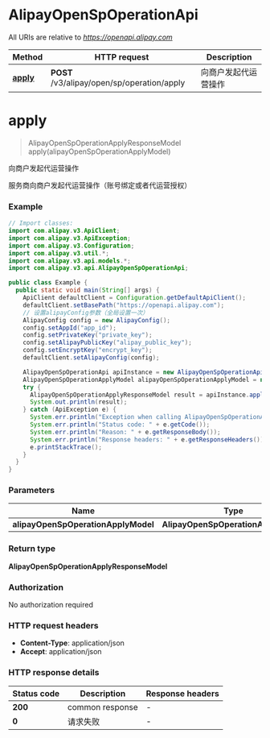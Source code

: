 # AlipayOpenSpOperationApi

All URIs are relative to *https://openapi.alipay.com*

| Method | HTTP request | Description |
|------------- | ------------- | -------------|
| [**apply**](AlipayOpenSpOperationApi.md#apply) | **POST** /v3/alipay/open/sp/operation/apply | 向商户发起代运营操作 |


<a name="apply"></a>
# **apply**
> AlipayOpenSpOperationApplyResponseModel apply(alipayOpenSpOperationApplyModel)

向商户发起代运营操作

服务商向商户发起代运营操作（账号绑定或者代运营授权）

### Example
```java
// Import classes:
import com.alipay.v3.ApiClient;
import com.alipay.v3.ApiException;
import com.alipay.v3.Configuration;
import com.alipay.v3.util.*;
import com.alipay.v3.api.models.*;
import com.alipay.v3.api.AlipayOpenSpOperationApi;

public class Example {
  public static void main(String[] args) {
    ApiClient defaultClient = Configuration.getDefaultApiClient();
    defaultClient.setBasePath("https://openapi.alipay.com");
    // 设置alipayConfig参数（全局设置一次）
    AlipayConfig config = new AlipayConfig();
    config.setAppId("app_id");
    config.setPrivateKey("private_key");
    config.setAlipayPublicKey("alipay_public_key");
    config.setEncryptKey("encrypt_key");
    defaultClient.setAlipayConfig(config);

    AlipayOpenSpOperationApi apiInstance = new AlipayOpenSpOperationApi(defaultClient);
    AlipayOpenSpOperationApplyModel alipayOpenSpOperationApplyModel = new AlipayOpenSpOperationApplyModel(); // AlipayOpenSpOperationApplyModel | 
    try {
      AlipayOpenSpOperationApplyResponseModel result = apiInstance.apply(alipayOpenSpOperationApplyModel);
      System.out.println(result);
    } catch (ApiException e) {
      System.err.println("Exception when calling AlipayOpenSpOperationApi#apply");
      System.err.println("Status code: " + e.getCode());
      System.err.println("Reason: " + e.getResponseBody());
      System.err.println("Response headers: " + e.getResponseHeaders());
      e.printStackTrace();
    }
  }
}
```

### Parameters

| Name | Type | Description  | Notes |
|------------- | ------------- | ------------- | -------------|
| **alipayOpenSpOperationApplyModel** | **AlipayOpenSpOperationApplyModel**|  | [optional] |

### Return type

**AlipayOpenSpOperationApplyResponseModel**

### Authorization

No authorization required

### HTTP request headers

 - **Content-Type**: application/json
 - **Accept**: application/json

### HTTP response details
| Status code | Description | Response headers |
|-------------|-------------|------------------|
| **200** | common response |  -  |
| **0** | 请求失败 |  -  |

